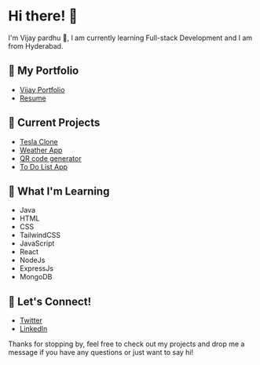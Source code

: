 
# Hi there! 👋
I'm Vijay pardhu 🚀, I am currently learning Full-stack Development and I am from Hyderabad.


## 🚀 My Portfolio
- [Vijay Portfolio](https://vijaypardhu-portfolio.netlify.app/)
- [Resume](https://vijaynaidu095.hackerresume.io/f9717a70-c416-4107-ab4b-b6e0d4514507)

## 🔭 Current Projects
- [Tesla Clone](https://tesla-clone-vijay.netlify.app/)
- [Weather App](https://weather-app-vijay.netlify.app/)
- [QR code generator](https://qr-generator-vijay.netlify.app/)
- [To Do List App](https://todo-app-vijay.netlify.app/)

## 🌱 What I'm Learning
- Java
- HTML
- CSS
- TailwindCSS
- JavaScript
- React
- NodeJs
- ExpressJs
- MongoDB

## 💬 Let's Connect!
- [Twitter](https://twitter.com/vijaynaidu_16)
- [LinkedIn](https://www.linkedin.com/in/vijay-pardhu/)




Thanks for stopping by, feel free to check out my projects and drop me a message if you have any questions or just want to say hi!


